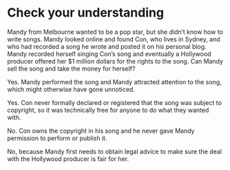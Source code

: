 # Check your understanding

Mandy from Melbourne wanted to be a pop star, but she didn’t know how to write songs. Mandy looked online and found Con, who lives in Sydney, and who had recorded a song he wrote and posted it on his personal blog. Mandy recorded herself singing Con’s song and eventually a Hollywood producer offered her $1 million dollars for the rights to the song. Can Mandy sell the song and take the money for herself?

Yes. Mandy performed the song and Mandy attracted attention to the song, which might otherwise have gone unnoticed.

Yes. Con never formally declared or registered that the song was subject to copyright, so it was technically free for anyone to do what they wanted with.

No. Con owns the copyright in his song and he never gave Mandy permission to perform or publish it.

No, because Mandy first needs to obtain legal advice to make sure the deal with the Hollywood producer is fair for her.

[](https://www.futurelearn.com/courses/law-for-non-lawyers/3/quizzes/177799/introduction)

